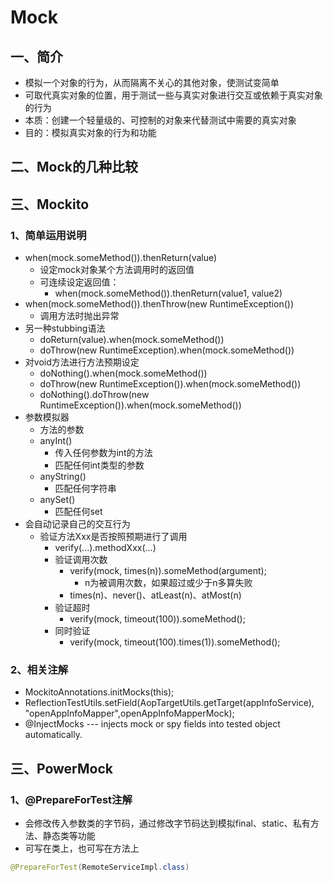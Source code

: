 # Mock  ## 一、简介* 模拟一个对象的行为，从而隔离不关心的其他对象，使测试变简单* 可取代真实对象的位置，用于测试一些与真实对象进行交互或依赖于真实对象的行为* 本质：创建一个轻量级的、可控制的对象来代替测试中需要的真实对象* 目的：模拟真实对象的行为和功能## 二、Mock的几种比较## 三、Mockito### 1、简单运用说明* when(mock.someMethod()).thenReturn(value)  * 设定mock对象某个方法调用时的返回值  * 可连续设定返回值：     * when(mock.someMethod()).thenReturn(value1, value2)* when(mock.someMethod()).thenThrow(new RuntimeException())  *  调用方法时抛出异常* 另一种stubbing语法  * doReturn(value).when(mock.someMethod())  * doThrow(new RuntimeException).when(mock.someMethod())* 对void方法进行方法预期设定  * doNothing().when(mock.someMethod())  * doThrow(new RuntimeException()).when(mock.someMethod())  * doNothing().doThrow(new RuntimeException()).when(mock.someMethod())* 参数模拟器  * 方法的参数  * anyInt()     * 传入任何参数为int的方法     * 匹配任何int类型的参数  * anyString()     * 匹配任何字符串  * anySet()     * 匹配任何set* 会自动记录自己的交互行为  * 验证方法Xxx是否按照预期进行了调用     * verify(...).methodXxx(...)     * 验证调用次数        * verify(mock, times(n)).someMethod(argument);           * n为被调用次数，如果超过或少于n多算失败        * times(n)、never()、atLeast(n)、atMost(n)     *  验证超时        * verify(mock, timeout(100)).someMethod();     * 同时验证        *  verify(mock, timeout(100).times(1)).someMethod();### 2、相关注解* MockitoAnnotations.initMocks(this);* ReflectionTestUtils.setField(AopTargetUtils.getTarget(appInfoService), "openAppInfoMapper",openAppInfoMapperMock);* @InjectMocks --- injects mock or spy fields into tested object automatically. ## 三、PowerMock### 1、@PrepareForTest注解* 会修改传入参数类的字节码，通过修改字节码达到模拟final、static、私有方法、静态类等功能* 可写在类上，也可写在方法上```java@PrepareForTest(RemoteServiceImpl.class)```